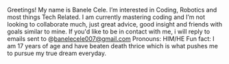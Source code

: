 Greetings!
My name is Banele Cele.
I’m interested in Coding, Robotics and most things Tech Related.
I am currently mastering coding 
and I’m not looking to collaborate much, just great advice, good insight and friends with goals similar to mine.
If you'd like to be in contact with me, i will reply to emails sent to @banelecele007@gmail.com
Pronouns: HIM/HE
Fun fact: I am 17 years of age and have beaten death thrice which is what pushes me to pursue my true dream everyday.

